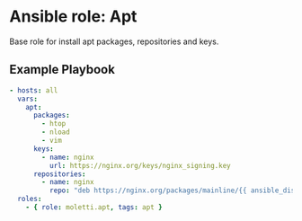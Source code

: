 Ansible role: Apt
=========
Base role for install apt packages, repositories and keys.

Example Playbook
----------------
```yaml
- hosts: all
  vars:
    apt:
      packages:
        - htop
        - nload
        - vim
      keys:
        - name: nginx
          url: https://nginx.org/keys/nginx_signing.key
      repositories:
        - name: nginx
          repo: "deb https://nginx.org/packages/mainline/{{ ansible_distribution | lower }}/ {{ ansible_distribution_release }} nginx"
  roles:
    - { role: moletti.apt, tags: apt }
```
